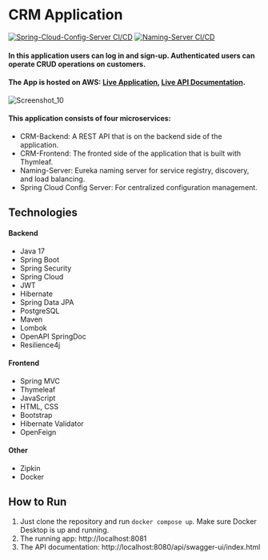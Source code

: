 # CRM Application
[![Spring-Cloud-Config-Server CI/CD](https://github.com/mslmtrk/crm-application/actions/workflows/spring-cloud-config-server.yml/badge.svg)](https://github.com/mslmtrk/crm-application/actions/workflows/spring-cloud-config-server.yml)
[![Naming-Server CI/CD](https://github.com/mslmtrk/crm-application/actions/workflows/naming-server.yml/badge.svg)](https://github.com/mslmtrk/crm-application/actions/workflows/naming-server.yml)
#### In this application users can log in and sign-up. Authenticated users can operate CRUD operations on customers.
#### The App is hosted on AWS: [Live Application](http://crm-frontend.eu-central-1.elasticbeanstalk.com), [Live API Documentation](http://crm-backend.eu-central-1.elasticbeanstalk.com/api/swagger-ui/index.html).

![Screenshot_10](https://github.com/mslmtrk/crm-application/assets/60064079/3fa4948b-e89b-4da3-87cf-b6cef041e5d1)

#### This application consists of four microservices:
- CRM-Backend: A REST API that is on the backend side of the application.
- CRM-Frontend: The fronted side of the application that is built with Thymleaf.
- Naming-Server: Eureka naming server for service registry, discovery, and load balancing.
- Spring Cloud Config Server: For centralized configuration management.

## Technologies
#### Backend
- Java 17
- Spring Boot
- Spring Security
- Spring Cloud
- JWT
- Hibernate
- Spring Data JPA
- PostgreSQL
- Maven
- Lombok
- OpenAPI SpringDoc
- Resilience4j
#### Frontend
- Spring MVC
- Thymeleaf
- JavaScript
- HTML, CSS
- Bootstrap
- Hibernate Validator
- OpenFeign
#### Other
- Zipkin
- Docker
  
## How to Run
1. Just clone the repository and run `docker compose up`. Make sure Docker Desktop is up and running.
2. The running app: http://localhost:8081
3. The API documentation: http://localhost:8080/api/swagger-ui/index.html
